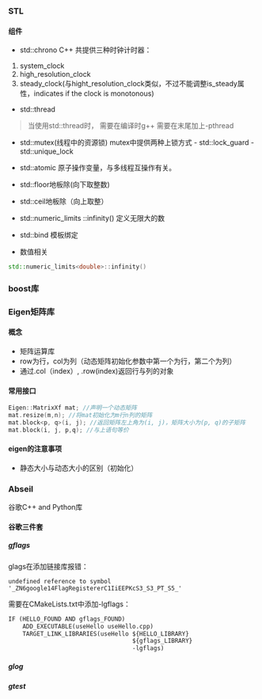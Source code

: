 ### STL
#### 组件 
- std::chrono
C++ 共提供三种时钟计时器：
1. system_clock
2. high_resolution_clock
3. steady_clock(与hight_resolution_clock类似，不过不能调整is_steady属性，indicates if the clock is monotonous)
- std::thread
> 当使用std::thread时， 需要在编译时g++ 需要在末尾加上-pthread
- std::mutex(线程中的资源锁)
	mutex中提供两种上锁方式
		- std::lock_guard
		- std::unique_lock
- std::atomic
	原子操作变量，与多线程互操作有关。
- std::floor地板除(向下取整数)
- std::ceil地板除（向上取整）

-  std::numeric_limits<TYPE>
	::infinity() 定义无限大的数
- std::bind
	模板绑定	
- 数值相关
```cpp
std::numeric_limits<double>::infinity()
```
### boost库


### Eigen矩阵库
#### 概念
- 矩阵运算库
- row为行，col为列（动态矩阵初始化参数中第一个为行，第二个为列）
- 通过.col（index）, .row(index)返回行与列的对象

#### 常用接口
```cpp
Eigen::MatrixXf mat; //声明一个动态矩阵
mat.resize(m,n); //将mat初始化为m行n列的矩阵
mat.block<p, q>(i, j); //返回矩阵左上角为(i, j)，矩阵大小为(p, q)的子矩阵
mat.block(i, j, p,q); //与上语句等价
```
#### eigen的注意事项
- 静态大小与动态大小的区别（初始化）

###  Abseil
谷歌C++ and Python库

#### 谷歌三件套
##### gflags
glags在添加链接库报错：
```error
undefined reference to symbol '_ZN6google14FlagRegistererC1IiEEPKcS3_S3_PT_S5_'
```
需要在CMakeLists.txt中添加-lgflags：
```CMakeLists.txt
IF (HELLO_FOUND AND gflags_FOUND)
    ADD_EXECUTABLE(useHello useHello.cpp)
    TARGET_LINK_LIBRARIES(useHello ${HELLO_LIBRARY}
                                   ${gflags_LIBRARY}
                                   -lgflags)

```

##### glog

##### gtest